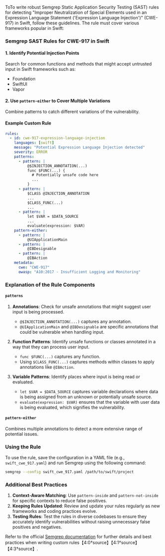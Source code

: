 ToTo write robust Semgrep Static Application Security Testing (SAST) rules for detecting "Improper Neutralization of Special Elements used in an Expression Language Statement ('Expression Language Injection')" (CWE-917) in Swift, follow these guidelines. The rule must cover various frameworks popular in Swift:

### Semgrep SAST Rules for CWE-917 in Swift

#### 1. Identify Potential Injection Points
Search for common functions and methods that might accept untrusted input in Swift frameworks such as:
- Foundation
- SwiftUI
- Vapor

#### 2. Use `pattern-either` to Cover Multiple Variations
Combine patterns to catch different variations of the vulnerability.

#### Example Custom Rule

```yaml
rules:
  - id: cwe-917-expression-language-injection
    languages: [swift]
    message: "Potential Expression Language Injection detected"
    severity: ERROR
    patterns:
      - pattern: |
          @$INJECTION_ANNOTATION(...)
          func $FUNC(...) {
            # Potentially unsafe code here
            ...
          }
      - pattern: |
          $CLASS @INJECTION_ANNOTATION
          ...
          $CLASS_FUNC(...)
          ...
      - pattern: |
          let $VAR = $DATA_SOURCE
          ...
          evaluate(expression: $VAR)
    pattern-either:
      - pattern: |
          @UIApplicationMain
      - pattern: |
          @IBDesignable
      - pattern: |
          @IBAction
    metadata:
      cwe: "CWE-917"
      owasp: "A10:2017 - Insufficient Logging and Monitoring"

```

### Explanation of the Rule Components

#### `patterns`
1. **Annotations**: Check for unsafe annotations that might suggest user input is being processed.
   - `@$INJECTION_ANNOTATION(...)` captures any annotation.
   - `@UIApplicationMain` and `@IBDesignable` are specific annotations that could be vulnerable when handling input.
   
2. **Function Patterns**: Identify unsafe functions or classes annotated in a way that they can process user input.
   - `func $FUNC(...)` captures any function.
   - Using `$CLASS_FUNC(...)` captures methods within classes to apply annotations like `@IBAction`.

3. **Variable Patterns**: Identify places where input is being read or evaluated. 
   - `let $VAR = $DATA_SOURCE` captures variable declarations where data is being assigned from an unknown or potentially unsafe source.
   - `evaluate(expression: $VAR)` ensures that the variable with user data is being evaluated, which signifies the vulnerability.

#### `pattern-either`
Combines multiple annotations to detect a more extensive range of potential issues.

### Using the Rule
To use the rule, save the configuration in a YAML file (e.g., `swift_cwe_917.yaml`) and run Semgrep using the following command:

```sh
semgrep --config swift_cwe_917.yaml /path/to/swift/project
```

### Additional Best Practices
1. **Context-Aware Matching**: Use `pattern-inside` and `pattern-not-inside` for specific contexts to reduce false positives.
2. **Keeping Rules Updated**: Review and update your rules regularly as new frameworks and coding practices evolve.
3. **Testing Rules**: Test the rules in diverse codebases to ensure they accurately identify vulnerabilities without raising unnecessary false positives and negatives.

Refer to the official [Semgrep documentation](https://semgrep.dev/docs/) for further details and best practices when writing custom rules【4:0†source】【4:1†source】【4:3†source】.
